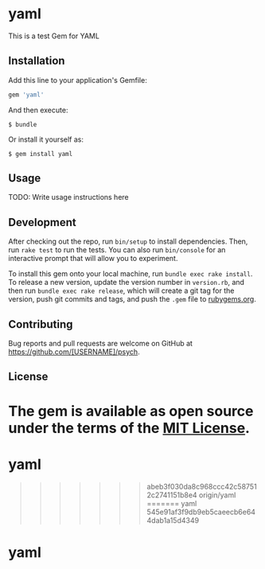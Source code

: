 # yaml 

This is a test Gem for YAML

## Installation

Add this line to your application's Gemfile:

```ruby
gem 'yaml'
```

And then execute:

    $ bundle

Or install it yourself as:

    $ gem install yaml

## Usage

TODO: Write usage instructions here

## Development

After checking out the repo, run `bin/setup` to install dependencies. Then, run `rake test` to run the tests. You can also run `bin/console` for an interactive prompt that will allow you to experiment.

To install this gem onto your local machine, run `bundle exec rake install`. To release a new version, update the version number in `version.rb`, and then run `bundle exec rake release`, which will create a git tag for the version, push git commits and tags, and push the `.gem` file to [rubygems.org](https://rubygems.org).

## Contributing

Bug reports and pull requests are welcome on GitHub at https://github.com/[USERNAME]/psych.

## License

The gem is available as open source under the terms of the [MIT License](https://opensource.org/licenses/MIT).
=======

# yaml
>>>>>>> abeb3f030da8c968ccc42c587512c2741151b8e4
>>>>>>> origin/yaml
=======
>>>>>>> yaml
>>>>>>> 545e91af3f9db9eb5caeecb6e644dab1a15d4349
# yaml

